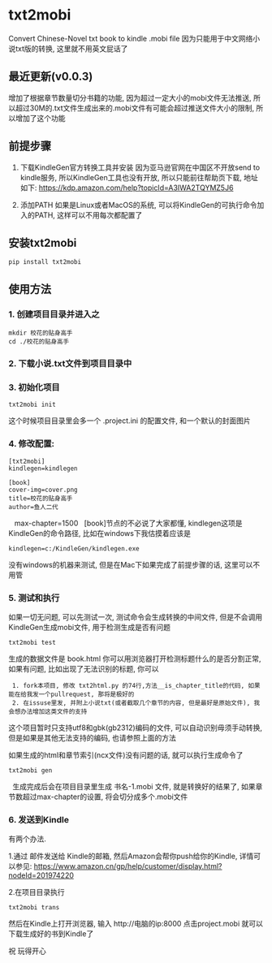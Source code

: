 # txt2mobi
Convert Chinese-Novel txt book to kindle .mobi file
因为只能用于中文网络小说txt版的转换, 这里就不用英文屁话了

## 最近更新(v0.0.3)
增加了根据章节数量切分书籍的功能, 因为超过一定大小的mobi文件无法推送, 所以超过30M的.txt文件生成出来的.mobi文件有可能会超过推送文件大小的限制, 所以增加了这个功能
## 前提步骤
1. 下载KindleGen官方转换工具并安装
   因为亚马逊官网在中国区不开放send to kindle服务, 所以KindleGen工具也没有开放, 所以只能前往帮助页下载, 地址如下:
   https://kdp.amazon.com/help?topicId=A3IWA2TQYMZ5J6

2. 添加PATH
   如果是Linux或者MacOS的系统, 可以将KindleGen的可执行命令加入的PATH, 这样可以不用每次都配置了

## 安装txt2mobi

    pip install txt2mobi

## 使用方法

### 1. 创建项目目录并进入之
 
    mkdir 校花的贴身高手
    cd ./校花的贴身高手
   
### 2. 下载小说.txt文件到项目目录中

### 3. 初始化项目

    txt2mobi init

   这个时候项目目录里会多一个 .project.ini 的配置文件, 和一个默认的封面图片

### 4. 修改配置:

    [txt2mobi]
    kindlegen=kindlegen

    [book]
    cover-img=cover.png
    title=校花的贴身高手
    author=鱼人二代
    max-chapter=1500
   
   [book]节点的不必说了大家都懂, kindlegen这项是KindleGen的命令路径, 比如在windows下我估摸着应该是
   
    kindlegen=c:/KindleGen/kindlegen.exe 
   
   没有windows的机器来测试, 但是在Mac下如果完成了前提步骤的话, 这里可以不用管
   
### 5. 测试和执行

   如果一切无问题, 可以先测试一次, 测试命令会生成转换的中间文件, 但是不会调用KindleGen生成mobi文件, 用于检测生成是否有问题
   
   
    txt2mobi test
   
   
   生成的数据文件是 book.html 你可以用浏览器打开检测标题什么的是否分割正常, 如果有问题, 比如出现了无法识别的标题, 你可以
   
     1. fork本项目, 修改 txt2html.py 的74行,方法__is_chapter_title的代码, 如果能在给我发一个pullrequest, 那将是极好的
     2. 在issuse里发, 并附上小说txt(或者截取几个章节的内容, 但是最好是原始文件), 我会想办法增加这类文件的支持
   
   这个项目暂时只支持utf8和gbk(gb2312)编码的文件, 可以自动识别毋须手动转换, 但是如果是其他无法支持的编码, 也请参照上面的方法
   
   如果生成的html和章节索引(ncx文件)没有问题的话, 就可以执行生成命令了
   
    txt2mobi gen
   
   生成完成后会在项目目录里生成  书名-1.mobi 文件, 就是转换好的结果了, 如果章节数超过max-chapter的设置, 将会切分成多个.mobi文件
   
### 6. 发送到Kindle

   有两个办法.
   
  1.通过 邮件发送给 Kindle的邮箱, 然后Amazon会帮你push给你的Kindle, 详情可以参见: https://www.amazon.cn/gp/help/customer/display.html?nodeId=201974220
  
  2.在项目目录执行
   
    txt2mobi trans
    
   然后在Kindle上打开浏览器, 输入 http://电脑的ip:8000 点击project.mobi 就可以下载生成好的书到Kindle了
 
 祝 玩得开心
   
   
